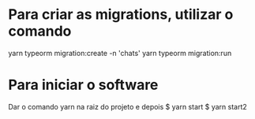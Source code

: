 # Para criar as migrations, utilizar o comando
  yarn typeorm migration:create -n 'chats'
  yarn typeorm migration:run

# Para iniciar o software
  Dar o comando yarn na raiz do projeto e depois
  $ yarn start
  $ yarn start2
